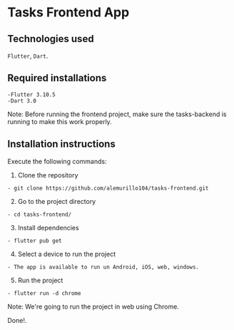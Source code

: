 # Tasks Frontend App

## Technologies used

`Flutter`, `Dart`.

## Required installations
```
-Flutter 3.10.5
-Dart 3.0
```
Note: Before running the frontend project, make sure the tasks-backend is running to make this work properly.

## Installation instructions

Execute the following commands:

1. Clone the repository 
```
- git clone https://github.com/alemurillo104/tasks-frontend.git
```
2. Go to the project directory
```
- cd tasks-frontend/
```
3. Install dependencies
```
- flutter pub get
```
4. Select a device to run the project
```
- The app is available to run un Android, iOS, web, windows.
```
5. Run the project
```
- flutter run -d chrome
```
Note: We're going to run the project in web using Chrome.

Done!.